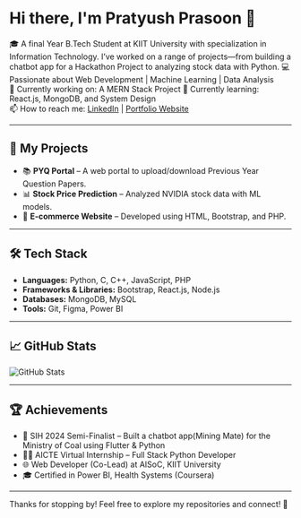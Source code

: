 # Hi there, I'm Pratyush Prasoon 👋

🎓 A final Year B.Tech Student at KIIT University with specialization in Information Technology. I’ve worked on a range of projects—from building a chatbot app for a Hackathon Project to analyzing stock data with Python.
💻 Passionate about Web Development | Machine Learning | Data Analysis  
🔭 Currently working on: A MERN Stack Project 
🌱 Currently learning: React.js, MongoDB, and System Design  
📫 How to reach me: [LinkedIn](https://www.linkedin.com/in/pratyushpra) | [Portfolio Website](https://yourportfolio.com)

---

## 🚀 My Projects
- 📚 **PYQ Portal** – A web portal to upload/download Previous Year Question Papers.
- 📊 **Stock Price Prediction** – Analyzed NVIDIA stock data with ML models.
- 🛒 **E-commerce Website** – Developed using HTML, Bootstrap, and PHP.
---

## 🛠️ Tech Stack
- **Languages:** Python, C, C++, JavaScript, PHP
- **Frameworks & Libraries:** Bootstrap, React.js, Node.js  
- **Databases:** MongoDB, MySQL  
- **Tools:** Git, Figma, Power BI

---

## 📈 GitHub Stats
![GitHub Stats](https://github-readme-stats.vercel.app/api?username=pratyush3300&show_icons=true&theme=radical)

---

## 🏆 Achievements
- 🥈 SIH 2024 Semi-Finalist – Built a chatbot app(Mining Mate) for the Ministry of Coal using Flutter & Python 
- 👨‍💻 AICTE Virtual Internship – Full Stack Python Developer  
- 🌐 Web Developer (Co-Lead) at AISoC, KIIT University 
- 🎓 Certified in Power BI, Health Systems (Coursera)

---

Thanks for stopping by! Feel free to explore my repositories and connect! 🚀
